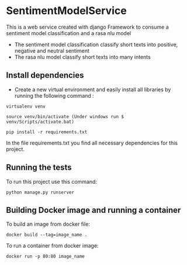 # SentimentModelService

This is a web service created with django Framework to consume a sentiment model classification and a rasa nlu model
   * The sentiment model classification classify short texts into positive, negative and neutral sentiment
   * The rasa nlu model classify short texts into many intents
   
   
## Install dependencies


   * Create a new virtual environment and easily install all libraries by running the following command :

``` virtualenv venv ```

``` source venv/bin/activate (Under windows run $ venv/Scripts/activate.bat) ```

``` pip install -r requirements.txt ```

In the file requirements.txt you find all necessary dependencies for this project.


## Running the tests
 
To run this project use this command:
```
python manage.py runserver
```


## Building Docker image and running a container

To build an image from docker file:
```
docker build --tag=image_name .
```
To run a container from docker image:
```
docker run -p 80:80 image_name
```